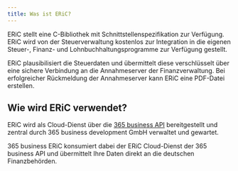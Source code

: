 ```yaml
---
title: Was ist ERiC?
---
```


ERiC stellt eine C-Bibliothek mit Schnittstellenspezifikation zur Verfügung. ERiC wird von der Steuerverwaltung kostenlos zur Integration in die eigenen Steuer-, Finanz- und Lohnbuchhaltungsprogramme zur Verfügung gestellt.

ERiC plausibilisiert die Steuerdaten und übermittelt diese verschlüsselt über eine sichere Verbindung an die Annahmeserver der Finanzverwaltung. Bei erfolgreicher Rückmeldung der Annahmeserver kann ERiC eine PDF-Datei erstellen.

## Wie wird ERiC verwendet?

ERiC wird als Cloud-Dienst über die [365 business API](../365-business-api/index.md) bereitgestellt und zentral durch 365 business development GmbH verwaltet und gewartet.

365 business ERiC konsumiert dabei der ERiC Cloud-Dienst der 365 business API und übermittelt Ihre Daten direkt an die deutschen Finanzbehörden.